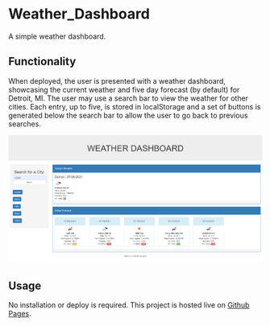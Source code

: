 # Weather_Dashboard
A simple weather dashboard.

## Functionality
When deployed, the user is presented with a weather dashboard, showcasing the current weather and five day forecast (by default) for Detroit, MI. The user may use a search bar to view the weather for other cities. Each entry, up to five, is stored in localStorage and a set of buttons is generated below the search bar to allow the user to go back to previous searches.


![Deployed weather dashboard](./assets/images/Weather_Dashboard_Example.png)

## Usage
No installation or deploy is required. This project is hosted live on [Github Pages](https://mlkrauz.github.io/Weather_Dashboard/).